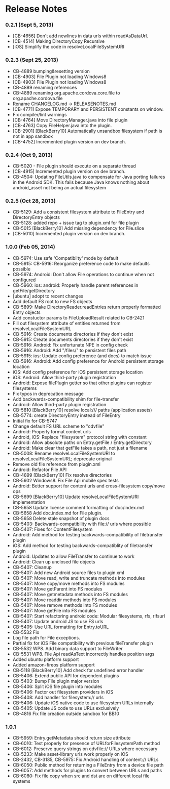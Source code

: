 <!--
#
# Licensed to the Apache Software Foundation (ASF) under one
# or more contributor license agreements.  See the NOTICE file
# distributed with this work for additional information
# regarding copyright ownership.  The ASF licenses this file
# to you under the Apache License, Version 2.0 (the
# "License"); you may not use this file except in compliance
# with the License.  You may obtain a copy of the License at
# 
# http://www.apache.org/licenses/LICENSE-2.0
# 
# Unless required by applicable law or agreed to in writing,
# software distributed under the License is distributed on an
# "AS IS" BASIS, WITHOUT WARRANTIES OR CONDITIONS OF ANY
#  KIND, either express or implied.  See the License for the
# specific language governing permissions and limitations
# under the License.
#
-->
# Release Notes

### 0.2.1 (Sept 5, 2013)
* [CB-4656] Don't add newlines in data urls within readAsDataUrl.
* [CB-4514] Making DirectoryCopy Recursive
* [iOS] Simplify the code in resolveLocalFileSystemURI

### 0.2.3 (Sept 25, 2013)
* CB-4889 bumping&resetting version
* [CB-4903] File Plugin not loading Windows8
* [CB-4903] File Plugin not loading Windows8
* CB-4889 renaming references
* CB-4889 renaming org.apache.cordova.core.file to org.apache.cordova.file
* Rename CHANGELOG.md -> RELEASENOTES.md
* [CB-4771] Expose TEMPORARY and PERSISTENT constants on window.
* Fix compiler/lint warnings
* [CB-4764] Move DirectoryManager.java into file plugin
* [CB-4763] Copy FileHelper.java into the plugin.
* [CB-2901] [BlackBerry10] Automatically unsandbox filesystem if path is not in app sandbox
* [CB-4752] Incremented plugin version on dev branch.

### 0.2.4 (Oct 9, 2013)
* CB-5020 - File plugin should execute on a separate thread
* [CB-4915] Incremented plugin version on dev branch.
* CB-4504: Updating FileUtils.java to compensate for Java porting failures in the Android SDK. This fails because Java knows nothing about android_asset not being an actual filesystem

 ### 0.2.5 (Oct 28, 2013)
* CB-5129: Add a consistent filesystem attribute to FileEntry and DirectoryEntry objects
* CB-5128: added repo + issue tag to plugin.xml for file plugin
* CB-5015 [BlackBerry10] Add missing dependency for File.slice
* [CB-5010] Incremented plugin version on dev branch.

### 1.0.0 (Feb 05, 2014)
* CB-5974: Use safe 'Compatibilty' mode by default
* CB-5915: CB-5916: Reorganize preference code to make defaults possible
* CB-5974: Android: Don't allow File operations to continue when not configured
* CB-5960: ios: android: Properly handle parent references in getFile/getDirectory
* [ubuntu] adopt to recent changes
* Add default FS root to new FS objects
* CB-5899: Make DirectoryReader.readEntries return properly formatted Entry objects
* Add constuctor params to FileUploadResult related to CB-2421
* Fill out filesystem attribute of entities returned from resolveLocalFileSystemURL
* CB-5916: Create documents directories if they don't exist
* CB-5915: Create documents directories if they don't exist
* CB-5916: Android: Fix unfortunate NPE in config check
* CB-5916: Android: Add "/files/" to persistent files path
* CB-5915: ios: Update config preference (and docs) to match issue
* CB-5916: Android: Add config preference for Android persistent storage location
* iOS: Add config preference for iOS persistent storage location
* iOS: Android: Allow third-party plugin registration
* Android: Expose filePlugin getter so that other plugins can register filesystems
* Fix typos in deprecation message
* Add backwards-compatibility shim for file-transfer
* Android: Allow third-party plugin registration
* CB-5810 [BlackBerry10] resolve local:/// paths (application assets)
* CB-5774: create DirectoryEntry instead of FileEntry
* Initial fix for CB-5747
* Change default FS URL scheme to "cdvfile"
* Android: Properly format content urls
* Android, iOS: Replace "filesystem" protocol string with constant
* Android: Allow absolute paths on Entry.getFile / Entry.getDirectory
* Android: Make clear that getFile takes a path, not just a filename
* CB-5008: Rename resolveLocalFileSystemURI to resolveLocalFileSystemURL; deprecate original
* Remove old file reference from plugin.xml
* Android: Refactor File API
* CB-4899 [BlackBerry10] Fix resolve directories
* CB-5602 Windows8. Fix File Api mobile spec tests
* Android: Better support for content urls and cross-filesystem copy/move ops
* CB-5699 [BlackBerry10] Update resolveLocalFileSystemURI implementation
* CB-5658 Update license comment formatting of doc/index.md
* CB-5658 Add doc.index.md for File plugin.
* CB-5658 Delete stale snapshot of plugin docs
* CB-5403: Backwards-compatibility with file:// urls where possible
* CB-5407: Fixes for ContentFilesystem
* Android: Add method for testing backwards-compatibility of filetransfer plugin
* iOS: Add method for testing backwards-compatiblity of filetransfer plugin
* Android: Updates to allow FileTransfer to continue to work
* Android: Clean up unclosed file objects
* CB-5407: Cleanup
* CB-5407: Add new Android source files to plugin.xml
* CB-5407: Move read, write and truncate methods into modules
* CB-5407: Move copy/move methods into FS modules
* CB-5407: Move getParent into FS modules
* CB-5407: Move getmetadata methods into FS modules
* CB-5407: Move readdir methods into FS modules
* CB-5407: Move remove methods into FS modules
* CB-5407: Move getFile into FS modules
* CB-5407: Start refactoring android code: Modular filesystems, rfs, rlfsurl
* CB-5407: Update android JS to use FS urls
* CB-5405: Use URL formatting for Entry.toURL
* CB-5532 Fix
* Log file path for File exceptions.
* Partial fix for iOS File compatibility with previous fileTransfer plugin
* CB-5532 WP8. Add binary data support to FileWriter
* CB-5531 WP8. File Api readAsText incorrectly handles position args
* Added ubuntu platform support
* Added amazon-fireos platform support
* CB-5118 [BlackBerry10] Add check for undefined error handler
* CB-5406: Extend public API for dependent plugins
* CB-5403: Bump File plugin major version
* CB-5406: Split iOS file plugin into modules
* CB-5406: Factor out filesystem providers in iOS
* CB-5408: Add handler for filesystem:// urls
* CB-5406: Update iOS native code to use filesystem URLs internally
* CB-5405: Update JS code to use URLs exclusively
* CB-4816 Fix file creation outside sandbox for BB10

### 1.0.1
* CB-5959: Entry.getMetadata should return size attribute
* CB-6010: Test properly for presence of URLforFilesystemPath method
* CB-6012: Preserve query strings on cdvfile:// URLs where necessary
* CB-5233: Make asset-library urls work properly on iOS
* CB-2432, CB-3185, CB-5975: Fix Android handling of content:// URLs
* CB-6050: Public method for returning a FileEntry from a device file path
* CB-6057: Add methods for plugins to convert between URLs and paths
* CB-6080: Fix file copy when src and dst are on different local file systems
